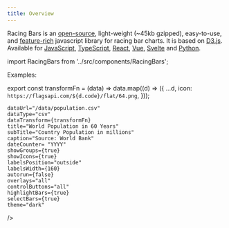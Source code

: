 ```yaml
---
title: Overview
---
```


Racing Bars is an [open-source](https://github.com/hatemhosny/racing-bars), light-weight (~45kb gzipped),
easy-to-use, and [feature-rich](./features.md) javascript library for racing bar charts.
It is based on <a href="https://d3js.org" target="_blank" className="external">D3.js</a>.
Available for [JavaScript](./getting-started/installation.md),
[TypeScript](./packages/typescript.md),
[React](./packages/react.md),
[Vue](./packages/vue.md),
[Svelte](./packages/svelte.md)
and [Python](./packages/python.md).

import RacingBars from '../src/components/RacingBars';

Examples:

<div className="gallery">
  <RacingBars
    dataUrl="/data/brands.json"
  />
</div>

<p style={{height: 30}}> </p>

export const transformFn = (data) => data.map((d) => ({
...d,
icon: `https://flagsapi.com/${d.code}/flat/64.png`,
}));

<div className="gallery">
  <RacingBars
    style={{width: 800, height: 450}}

    dataUrl="/data/population.csv"
    dataType="csv"
    dataTransform={transformFn}
    title="World Population in 60 Years"
    subTitle="Country Population in millions"
    caption="Source: World Bank"
    dateCounter= "YYYY"
    showGroups={true}
    showIcons={true}
    labelsPosition="outside"
    labelsWidth={160}
    autorun={false}
    overlays="all"
    controlButtons="all"
    highlightBars={true}
    selectBars={true}
    theme="dark"

/>

</div>
